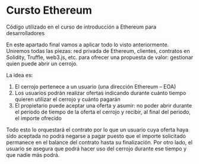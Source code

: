# Cursto Ethereum
Código utilizado en el curso de introducción a Ethereum para desarrolladores

En este apartado final vamos a aplicar todo lo visto anteriormente. Uniremos todas las piezas: red privada de Ethereum, clientes, contratos en Solidity, Truffle, web3.js, etc. para ofrecer una propuesta de valor: gestionar quien puede abrir un cerrojo. 

La idea es:

1. El cerrojo pertenece a un usuario  (una dirección Ethereum – EOA)
2. Los usuarios podrán realizar ofertas indicando durante cuánto tiempo quieren utilizar el cerrojo y cuánto pagarán
3. El propietario puede aceptar una oferta y asumir: no poder abrir durante el periodo de tiempo de la oferta el cerrojo y recibir, al final del periodo, el importe ofrecido

Todo esto lo orquestará el contrato por lo que un usuario cuya oferta haya sido aceptada no podrá negarse a pagar puesto que el importe solicitado permanece en el balance del contrato hasta su finalización. Por otro lado, el usuario se asegura que podrá hacer uso del cerrojo durante ese tiempo y que nadie más podrá.

